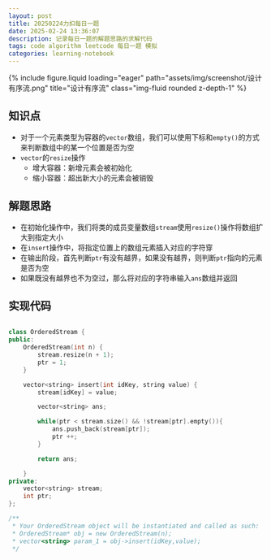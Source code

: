 ```yaml
---
layout: post
title: 20250224力扣每日一题
date: 2025-02-24 13:36:07
description: 记录每日一题的解题思路的求解代码
tags: code algorithm leetcode 每日一题 模拟
categories: learning-notebook
---
```


<div class="row">
    <div class="col-sm mt-3 mt-md-0">
        {% include figure.liquid loading="eager" path="assets/img/screenshot/设计有序流.png" title="设计有序流" class="img-fluid rounded z-depth-1" %}
    </div>
</div>

## 知识点

- 对于一个元素类型为容器的`vector`数组，我们可以使用下标和`empty()`的方式来判断数组中的某一个位置是否为空
- `vector`的`resize`操作
  - 增大容器：新增元素会被初始化
  - 缩小容器：超出新大小的元素会被销毁

## 解题思路

- 在初始化操作中，我们将类的成员变量数组`stream`使用`resize()`操作将数组扩大到指定大小
- 在`insert`操作中，将指定位置上的数组元素插入对应的字符穿
- 在输出阶段，首先判断`ptr`有没有越界，如果没有越界，则判断`ptr`指向的元素是否为空
- 如果既没有越界也不为空过，那么将对应的字符串输入`ans`数组并返回

## 实现代码

```cpp

class OrderedStream {
public:
    OrderedStream(int n) {
        stream.resize(n + 1);
        ptr = 1;
    }

    vector<string> insert(int idKey, string value) {
        stream[idKey] = value;

        vector<string> ans;

        while(ptr < stream.size() && !stream[ptr].empty()){
            ans.push_back(stream[ptr]);
            ptr ++;
        }

        return ans;

    }
private:
    vector<string> stream;
    int ptr;
};

/**
 * Your OrderedStream object will be instantiated and called as such:
 * OrderedStream* obj = new OrderedStream(n);
 * vector<string> param_1 = obj->insert(idKey,value);
 */

```
